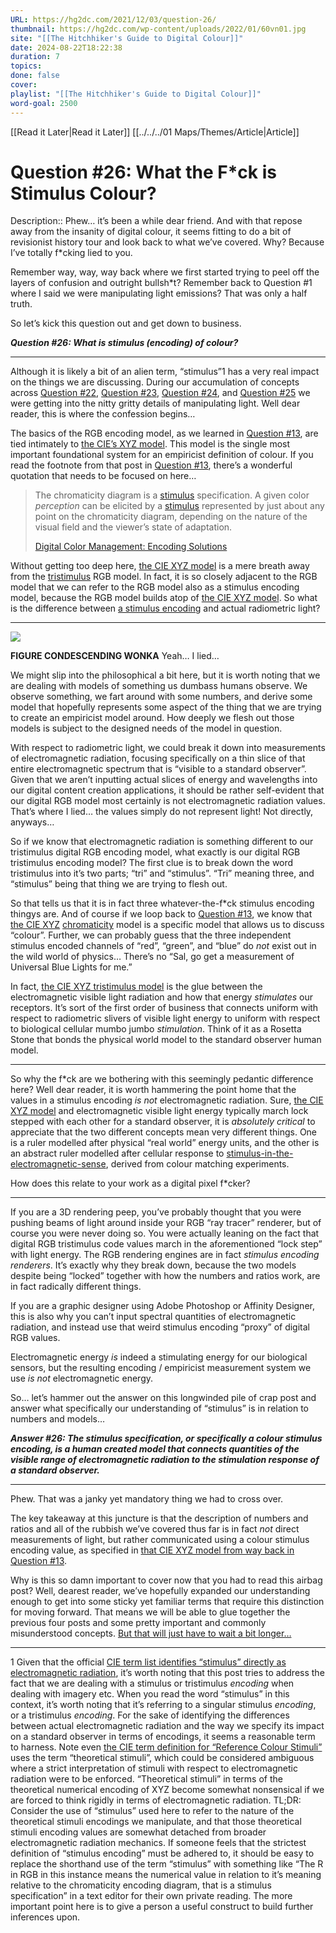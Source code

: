 ```yaml
---
URL: https://hg2dc.com/2021/12/03/question-26/
thumbnail: https://hg2dc.com/wp-content/uploads/2022/01/60vn01.jpg
site: "[[The Hitchhiker's Guide to Digital Colour]]"
date: 2024-08-22T18:22:38
duration: 7
topics: 
done: false
cover: 
playlist: "[[The Hitchhiker's Guide to Digital Colour]]"
word-goal: 2500
---
```

[[Read it Later|Read it Later]] [[../../../01 Maps/Themes/Article|Article]] 
# Question #26: What the F*ck is Stimulus Colour?

Description:: Phew… it’s been a while dear friend. And with that repose away from the insanity of digital colour, it seems fitting to do a bit of revisionist history tour and look back to what we’ve covered. Why? Because I’ve totally f\*cking lied to you.

Remember way, way, way back where we first started trying to peel off the layers of confusion and outright bullsh\*t? Remember back to Question #1 where I said we were manipulating light emissions? That was only a half truth.

So let’s kick this question out and get down to business.

***Question #26: What is stimulus (encoding) of colour?***

---

Although it is likely a bit of an alien term, “stimulus”1 has a very real impact on the things we are discussing. During our accumulation of concepts across [Question #22](https://hg2dc.com/question-22), [Question #23](https://hg2dc.com/question-23), [Question #24](https://hg2dc.com/question-24), and [Question #25](https://hg2dc.com/question-25) we were getting into the nitty gritty details of manipulating light. Well dear reader, this is where the confession begins…

The basics of the RGB encoding model, as we learned in [Question #13](https://hg2dc.com/question-13), are tied intimately to [the CIE’s XYZ model](https://cie.co.at/eilvterm/17-23-042). This model is the single most important foundational system for an empiricist definition of colour. If you read the footnote from that post in [Question #13](https://hg2dc.com/question-13), there’s a wonderful quotation that needs to be focused on here…

> The chromaticity diagram is a [stimulus](https://cie.co.at/eilvterm/17-23-002) specification. A given color *perception* can be elicited by a [stimulus](https://cie.co.at/eilvterm/17-23-002) represented by just about any point on the chromaticity diagram, depending on the nature of the visual field and the viewer’s state of adaptation.
> 
> [Digital Color Management: Encoding Solutions](https://www.wiley.com/en-ca/Digital+Color+Management:+Encoding+Solutions,+2nd+Edition-p-9780470512449)

Without getting too deep here, [the CIE XYZ model](https://cie.co.at/eilvterm/17-23-042) is a mere breath away from the [tristimulus](https://cie.co.at/eilvterm/17-23-038) RGB model. In fact, it is so closely adjacent to the RGB model that we can refer to the RGB model also as a stimulus encoding model, because the RGB model builds atop of [the CIE XYZ model](https://cie.co.at/eilvterm/17-23-042). So what is the difference between [a stimulus encoding](https://cie.co.at/eilvterm/17-23-002) and actual radiometric light?

---

![](https://hg2dc.com/wp-content/uploads/2022/01/60vn01.jpg?w=504)

**FIGURE CONDESCENDING WONKA** Yeah… I lied…

We might slip into the philosophical a bit here, but it is worth noting that we are dealing with models of something us dumbass humans observe. We observe something, we fart around with some numbers, and derive some model that hopefully represents some aspect of the thing that we are trying to create an empiricist model around. How deeply we flesh out those models is subject to the designed needs of the model in question.

With respect to radiometric light, we could break it down into measurements of electromagnetic radiation, focusing specifically on a thin slice of that entire electromagnetic spectrum that is “visible to a standard observer”. Given that we aren’t inputting actual slices of energy and wavelengths into our digital content creation applications, it should be rather self-evident that our digital RGB model most certainly is not electromagnetic radiation values. That’s where I lied… the values simply do not represent light! Not directly, anyways…

So if we know that electromagnetic radiation is something different to our tristimulus digital RGB encoding model, what exactly is our digital RGB tristimulus encoding model? The first clue is to break down the word tristimulus into it’s two parts; “tri” and “stimulus”. “Tri” meaning three, and “stimulus” being that thing we are trying to flesh out.

So that tells us that it is in fact three whatever-the-f\*ck stimulus encoding thingys are. And of course if we loop back to [Qu](https://hg2dc.com/question-23)[estion #13](https://hg2dc.com/question-13), we know that [the CIE XYZ](https://cie.co.at/eilvterm/17-23-042) [chromaticity](https://cie.co.at/eilvterm/17-23-052) model is a specific model that allows us to discuss “colour”. Further, we can probably guess that the three independent stimulus encoded channels of “red”, “green”, and “blue” do *not* exist out in the wild world of physics… There’s no “Sal, go get a measurement of Universal Blue Lights for me.”

In fact, [the CIE XYZ tristimulus model](https://cie.co.at/eilvterm/17-23-042) is the glue between the electromagnetic visible light radiation and how that energy *stimulates* our receptors. It’s sort of the first order of business that connects uniform with respect to radiometric slivers of visible light energy to uniform with respect to biological cellular mumbo jumbo *stimulation*. Think of it as a Rosetta Stone that bonds the physical world model to the standard observer human model.

---

So why the f\*ck are we bothering with this seemingly pedantic difference here? Well dear reader, it is worth hammering the point home that the values in a stimulus encoding *is not* electromagnetic radiation. Sure, [the CIE XYZ model](https://cie.co.at/eilvterm/17-23-042) and electromagnetic visible light energy typically march lock stepped with each other for a standard observer, it is *absolutely critical* to appreciate that the two different concepts mean very different things. One is a ruler modelled after physical “real world” energy units, and the other is an abstract ruler modelled after cellular response to [stimulus-in-the-electromagnetic-sense](https://cie.co.at/eilvterm/17-23-002), derived from colour matching experiments.

How does this relate to your work as a digital pixel f\*cker?

---

If you are a 3D rendering peep, you’ve probably thought that you were pushing beams of light around inside your RGB “ray tracer” renderer, but of course you were never doing so. You were actually leaning on the fact that digital RGB tristimulus code values march in the aforementioned “lock step” with light energy. The RGB rendering engines are in fact *stimulus encoding renderers*. It’s exactly why they break down, because the two models despite being “locked” together with how the numbers and ratios work, are in fact radically different things.

If you are a graphic designer using Adobe Photoshop or Affinity Designer, this is also why you can’t input spectral quantities of electromagnetic radiation, and instead use that weird stimulus encoding “proxy” of digital RGB values.

Electromagnetic energy *is* indeed a stimulating energy for our biological sensors, but the resulting encoding / empiricist measurement system we use *is not* electromagnetic energy.

So… let’s hammer out the answer on this longwinded pile of crap post and answer what specifically our understanding of “stimulus” is in relation to numbers and models…

***Answer #26: The stimulus specification, or specifically a colour stimulus encoding, is a human created model that connects quantities of the visible range of electromagnetic radiation to the stimulation response of a standard observer.***

---

Phew. That was a janky yet mandatory thing we had to cross over.

The key takeaway at this juncture is that the description of numbers and ratios and all of the rubbish we’ve covered thus far is in fact *not* direct measurements of light, but rather communicated using a colour stimulus encoding value, as specified in [that CIE XYZ model from way back in Question #13](https://hg2dc.com/question-13).

Why is this so damn important to cover now that you had to read this airbag post? Well, dearest reader, we’ve hopefully expanded our understanding enough to get into some sticky yet familiar terms that require this distinction for moving forward. That means we will be able to glue together the previous four posts and some pretty important and commonly misunderstood concepts. [But that will just have to wait a bit longer…](https://hg2dc.com/question-27)

---

1 Given that the official [CIE term list identifies “stimulus” directly as electromagnetic radiation](https://cie.co.at/eilvterm/17-23-002), it’s worth noting that this post tries to address the fact that we are dealing with a stimulus or tristimulus *encoding* when dealing with imagery etc. When you read the word “stimulus” in this context, it’s worth noting that it’s referring to a singular stimulus *encoding*, or a tristimulus *encoding*. For the sake of identifying the differences between actual electromagnetic radiation and the way we specify its impact on a standard observer in terms of encodings, it seems a reasonable term to harness. Note even [the CIE term definition for “Reference Colour Stimuli”](https://cie.co.at/eilvterm/17-23-037) uses the term “theoretical stimuli”, which could be considered ambiguous where a strict interpretation of stimuli with respect to electromagnetic radiation were to be enforced. “Theoretical stimuli” in terms of the theoretical numerical encoding of XYZ become somewhat nonsensical if we are forced to think rigidly in terms of electromagnetic radiation. TL;DR: Consider the use of “stimulus” used here to refer to the nature of the theoretical stimuli encodings we manipulate, and that those theoretical stimuli encoding values are somewhat detached from broader electromagnetic radiation mechanics. If someone feels that the strictest definition of “stimulus encoding” must be adhered to, it should be easy to replace the shorthand use of the term “stimulus” with something like “The R in RGB in this instance means the numerical value in relation to it’s meaning relative to the chromaticity encoding diagram, that is a stimulus specification” in a text editor for their own private reading. The more important point here is to give a person a useful construct to build further inferences upon.

